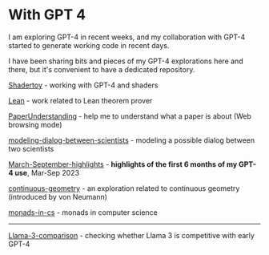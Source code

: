# With GPT 4

I am exploring GPT-4 in recent weeks, and my collaboration with GPT-4 started to generate working code in recent days.

I have been sharing bits and pieces of my GPT-4 explorations here and there, but it's convenient to have a dedicated repository.

[Shadertoy](Shadertoy) - working with GPT-4 and shaders

[Lean](Lean) - work related to Lean theorem prover

[PaperUnderstanding](PaperUnderstanding) - help me to understand what a paper is about (Web browsing mode)

[modeling-dialog-between-scientists](modeling-dialog-between-scientists) - modeling a possible dialog between two scientists

[March-September-highlights](March-September-highlights) - **highlights of the first 6 months of my GPT-4 use**, Mar-Sep 2023

[continuous-geometry](continuous-geometry) - an exploration related to continuous geometry (introduced by von Neumann)

[monads-in-cs](monads-in-cs) - monads in computer science

---

[Llama-3-comparison](Llama-3-comparison) - checking whether Llama 3 is competitive with early GPT-4
